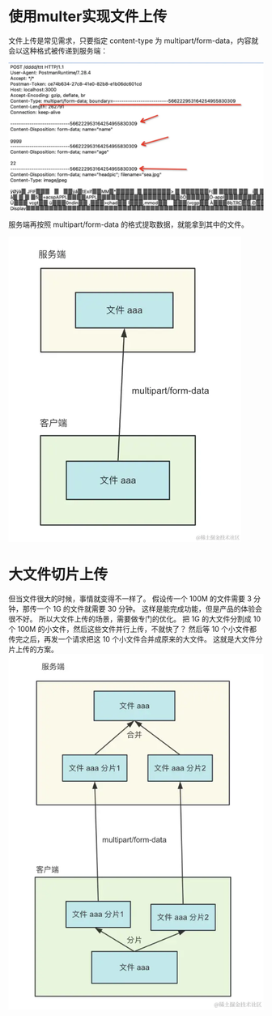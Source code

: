 # 使用multer实现文件上传 
文件上传是常见需求，只要指定 content-type 为 multipart/form-data，内容就会以这种格式被传递到服务端：

![img.png](img.png)

服务端再按照 multipart/form-data 的格式提取数据，就能拿到其中的文件。

![img_1.png](img_1.png)



# 大文件切片上传
但当文件很大的时候，事情就变得不一样了。
假设传一个 100M 的文件需要 3 分钟，那传一个 1G 的文件就需要 30 分钟。
这样是能完成功能，但是产品的体验会很不好。
所以大文件上传的场景，需要做专门的优化。
把 1G 的大文件分割成 10 个 100M 的小文件，然后这些文件并行上传，不就快了？
然后等 10 个小文件都传完之后，再发一个请求把这 10 个小文件合并成原来的大文件。
这就是大文件分片上传的方案。
![img_2.png](img_2.png)

